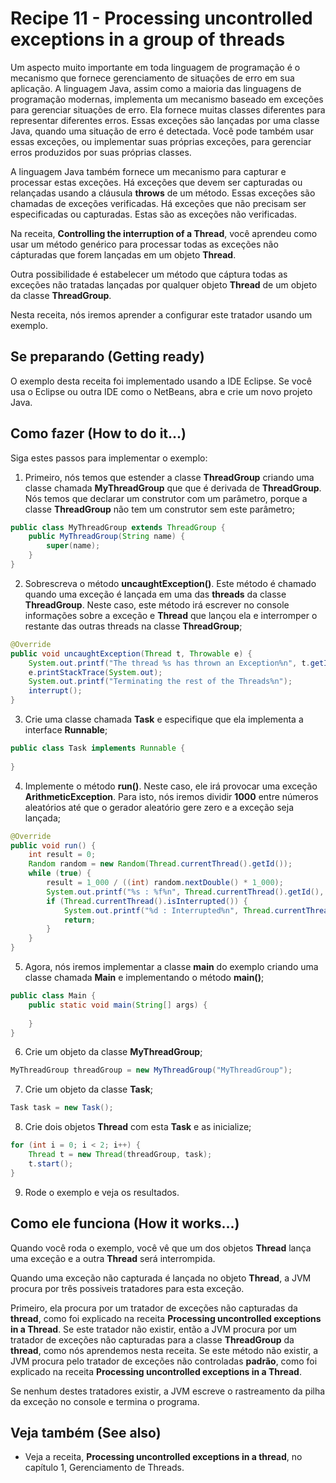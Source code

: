 # Recipe 11 - Processing uncontrolled exceptions in a group of threads
Um aspecto muito importante em toda linguagem de programação é o mecanismo que fornece gerenciamento
de situações de erro em sua aplicação. A linguagem Java, assim como a maioria das linguagens de programação
modernas, implementa um mecanismo baseado em exceções para gerenciar situações de erro. Ela fornece muitas
classes diferentes para representar diferentes erros. Essas exceções são lançadas por uma classe Java, quando
uma situação de erro é detectada. Você pode também usar essas exceções, ou implementar suas próprias
exceções, para gerenciar erros produzidos por suas próprias classes.

A linguagem Java também fornece um mecanismo para capturar e processar estas exceções. Há exceções que devem
ser capturadas ou relançadas usando a cláusula **throws** de um método. Essas exceções são chamadas de
exceções verificadas. Há exceções que não precisam ser especificadas ou capturadas. Estas são as exceções
não verificadas.

Na receita, **Controlling the interruption of a Thread**, você aprendeu como usar um método genérico para
processar todas as exceções não cápturadas que forem lançadas em um objeto **Thread**.

Outra possibilidade é estabelecer um método que cáptura todas as exceções não tratadas lançadas por qualquer
objeto **Thread** de um objeto da classe **ThreadGroup**.

Nesta receita, nós iremos aprender a configurar este tratador usando um exemplo.

## Se preparando (Getting ready)
O exemplo desta receita foi implementado usando a IDE Eclipse. Se você usa o Eclipse ou outra IDE como
o NetBeans, abra e crie um novo projeto Java.

## Como fazer (How to do it...)
Siga estes passos para implementar o exemplo:
 1. Primeiro, nós temos que estender a classe **ThreadGroup** criando uma classe chamada **MyThreadGroup** que
que é derivada de **ThreadGroup**. Nós temos que declarar um construtor com um parâmetro, porque a classe
**ThreadGroup** não tem um construtor sem este parâmetro;
```java
public class MyThreadGroup extends ThreadGroup {
    public MyThreadGroup(String name) {
        super(name);
    }
}
```

 2. Sobrescreva o método **uncaughtException()**. Este método é chamado quando uma exceção é lançada em uma
das **threads** da classe **ThreadGroup**. Neste caso, este método irá escrever no console informações sobre
a exceção e **Thread** que lançou ela e interromper o restante das outras threads na classe **ThreadGroup**;
```java
@Override
public void uncaughtException(Thread t, Throwable e) {
    System.out.printf("The thread %s has thrown an Exception%n", t.getId());
    e.printStackTrace(System.out);
    System.out.printf("Terminating the rest of the Threads%n");
    interrupt();
}
```

 3. Crie uma classe chamada **Task** e especifique que ela implementa a interface **Runnable**;
```java
public class Task implements Runnable {
    
}
```

 4. Implemente o método **run()**. Neste caso, ele irá provocar uma exceção **ArithmeticException**. Para
isto, nós iremos dividir **1000** entre números aleatórios até que o gerador aleatório gere zero e a exceção
seja lançada;
```java
@Override
public void run() {
    int result = 0;
    Random random = new Random(Thread.currentThread().getId());
    while (true) {
        result = 1_000 / ((int) random.nextDouble() * 1_000);
        System.out.printf("%s : %f%n", Thread.currentThread().getId(), result);
        if (Thread.currentThread().isInterrupted()) {
            System.out.printf("%d : Interrupted%n", Thread.currentThread().getId());
            return;
        }
    }
}
```

 5. Agora, nós iremos implementar a classe **main** do exemplo criando uma classe chamada **Main** e
implementando o método **main()**;
```java
public class Main {
    public static void main(String[] args) {
        
    }
}
```

 6. Crie um objeto da classe **MyThreadGroup**;
```java
MyThreadGroup threadGroup = new MyThreadGroup("MyThreadGroup");
```

 7. Crie um objeto da classe **Task**;
```java
Task task = new Task();
```

 8. Crie dois objetos **Thread** com esta **Task** e as inicialize;
```java
for (int i = 0; i < 2; i++) {
    Thread t = new Thread(threadGroup, task);
    t.start();
}
```

 9. Rode o exemplo e veja os resultados.

## Como ele funciona (How it works...)
Quando você roda o exemplo, você vê que um dos objetos **Thread** lança uma exceção e a outra **Thread**
será interrompida.

Quando uma exceção não capturada é lançada no objeto **Thread**, a JVM procura por três possiveis tratadores
para esta exceção.

Primeiro, ela procura por um tratador de exceções não capturadas da **thread**, como foi explicado na receita
**Processing uncontrolled exceptions in a Thread**. Se este tratador não existir, então a JVM procura por um
tratador de exceções não capturadas para a classe **ThreadGroup** da **thread**, como nós aprendemos nesta
receita. Se este método não existir, a JVM procura pelo tratador de exceções não controladas **padrão**, como
foi explicado na receita **Processing uncontrolled exceptions in a Thread**.

Se nenhum destes tratadores existir, a JVM escreve o rastreamento da pilha da exceção no console e termina o
programa.

## Veja também (See also)
- Veja a receita, **Processing uncontrolled exceptions in a thread**, no capítulo 1, Gerenciamento
de Threads.

